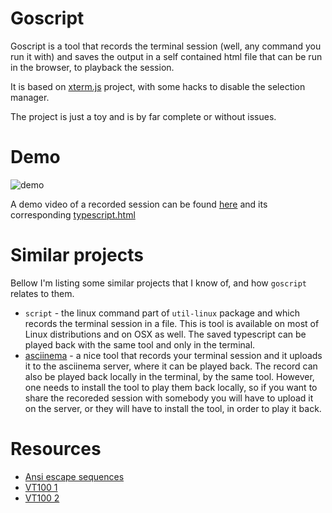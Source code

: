 Goscript
========

Goscript is a tool that records the terminal session (well, any command you run it with) and saves
the output in a self contained html file that can be run in the browser, to playback the session.

It is based on [xterm.js](https://xtermjs.org/) project, with some hacks to disable the selection
manager.

The project is just a toy and is by far complete or without issues.

Demo
====

![demo](https://github.com/elisescu/goscript-demo/raw/master/demo-short.gif)

A demo video of a recorded session can be found [here](https://www.youtube.com/watch?v=Nnvs5C746U0)
and its corresponding [typescript.html](https://github.com/elisescu/goscript-demo/raw/master/typescript.html)

Similar projects
================

Bellow I'm listing some similar projects that I know of, and how `goscript` relates to them.

* `script` - the linux command part of `util-linux` package and which records the terminal session
  in a file. This is tool is available on most of Linux distributions and on OSX as well. The saved
  typescript can be played back with the same tool and only in the terminal.
* [asciinema](https://asciinema.org/) - a nice tool that records your terminal session and it uploads
  it to the asciinema server, where it can be played back. The record can also be played back locally
  in the terminal, by the same tool. However, one needs to install the tool to play them back
  locally, so if you want to share the recoreded session with somebody you will have to upload it
  on the server, or they will have to install the tool, in order to play it back.

Resources
=========
* [Ansi escape sequences](http://ascii-table.com/ansi-escape-sequences-vt-100.php)
* [VT100 1](https://vt100.net/docs/vt100-ug/chapter3.html)
* [VT100 2](http://www.termsys.demon.co.uk/vtansi.htm)
